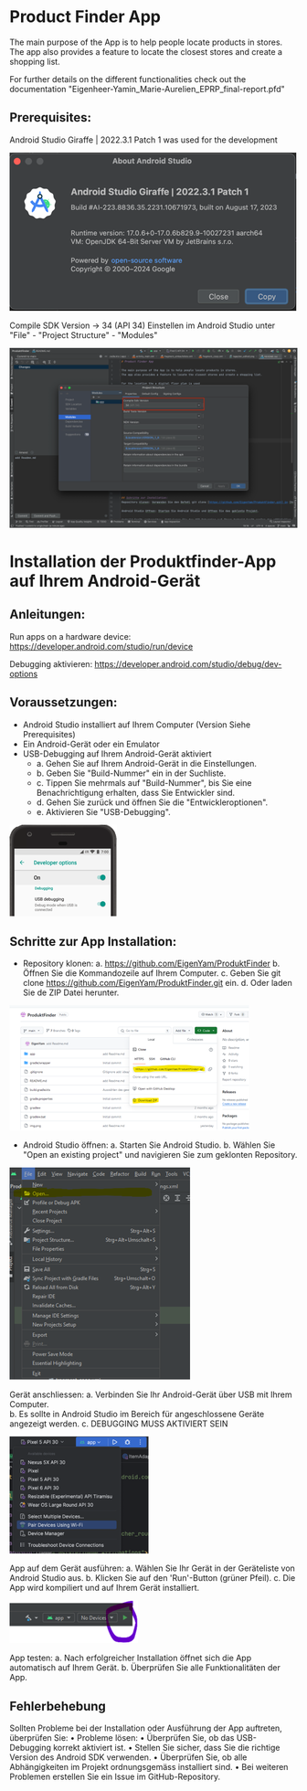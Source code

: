 # Product Finder App

The main purpose of the App is to help people locate products in stores.
The app also provides a feature to locate the closest stores and create a shopping list.

For further details on the different functionalities check out the documentation "Eigenheer-Yamin_Marie-Aurelien_EPRP_final-report.pfd"


## Prerequisites:

Android Studio Giraffe | 2022.3.1 Patch 1 was used for the development

![img_1.png](img_1.png)

Compile SDK Version -> 34 (API 34)
Einstellen im Android Studio unter "File" - "Project Structure" - "Modules"

![img.png](img.png)


# Installation der Produktfinder-App auf Ihrem Android-Gerät

## Anleitungen:

Run apps on a hardware device: https://developer.android.com/studio/run/device

Debugging aktivieren: https://developer.android.com/studio/debug/dev-options

## Voraussetzungen:

- Android Studio installiert auf Ihrem Computer (Version Siehe Prerequisites)
- Ein Android-Gerät oder ein Emulator
- USB-Debugging auf Ihrem Android-Gerät aktiviert 
  - a.	Gehen Sie auf Ihrem Android-Gerät in die Einstellungen. 
  - b.	Geben Sie "Build-Nummer" ein in der Suchliste.  
  - c.	Tippen Sie mehrmals auf "Build-Nummer", bis Sie eine Benachrichtigung erhalten, dass Sie Entwickler sind. 
  - d.	Gehen Sie zurück und öffnen Sie die "Entwickleroptionen". 
  - e.	Aktivieren Sie "USB-Debugging".

![img_2.png](img_2.png)

## Schritte zur App Installation:
- Repository klonen:
  a.	https://github.com/EigenYam/ProduktFinder
  b.	Öffnen Sie die Kommandozeile auf Ihrem Computer. 
  c.	Geben Sie git clone https://github.com/EigenYam/ProduktFinder.git ein. 
  d.	Oder laden Sie de ZIP Datei herunter.

![img_3.png](img_3.png)

- Android Studio öffnen:
  a.	Starten Sie Android Studio. 
  b.	Wählen Sie "Open an existing project" und navigieren Sie zum geklonten Repository.

![img_4.png](img_4.png)

Gerät anschliessen:
    a.	Verbinden Sie Ihr Android-Gerät über USB mit Ihrem Computer.   
    b.	Es sollte in Android Studio im Bereich für angeschlossene Geräte angezeigt werden. 
    c.	DEBUGGING MUSS AKTIVIERT SEIN

![img_5.png](img_5.png)


App auf dem Gerät ausführen:
    a.	Wählen Sie Ihr Gerät in der Geräteliste von Android Studio aus.
    b.	Klicken Sie auf den 'Run'-Button (grüner Pfeil).
    c.	Die App wird kompiliert und auf Ihrem Gerät installiert.

![img_6.png](img_6.png)

App testen:
    a.	Nach erfolgreicher Installation öffnet sich die App automatisch auf Ihrem Gerät.
    b.	Überprüfen Sie alle Funktionalitäten der App.

## Fehlerbehebung

Sollten Probleme bei der Installation oder Ausführung der App auftreten, überprüfen Sie:
•	Probleme lösen:
•	Überprüfen Sie, ob das USB-Debugging korrekt aktiviert ist.
•	Stellen Sie sicher, dass Sie die richtige Version des Android SDK verwenden.
•	Überprüfen Sie, ob alle Abhängigkeiten im Projekt ordnungsgemäss installiert sind.
•	Bei weiteren Problemen erstellen Sie ein Issue im GitHub-Repository.

